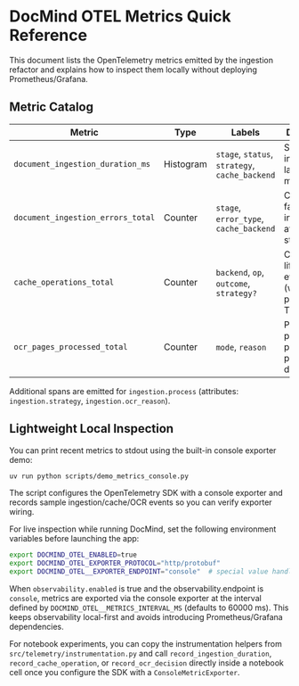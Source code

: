 # DocMind OTEL Metrics Quick Reference

This document lists the OpenTelemetry metrics emitted by the ingestion refactor
and explains how to inspect them locally without deploying Prometheus/Grafana.

## Metric Catalog

| Metric | Type | Labels | Description |
| ------ | ---- | ------ | ----------- |
| `document_ingestion_duration_ms` | Histogram | `stage`, `status`, `strategy`, `cache_backend` | Stage-level ingestion latency in milliseconds. |
| `document_ingestion_errors_total` | Counter | `stage`, `error_type`, `cache_backend` | Count of failed ingestion attempts per stage/error. |
| `cache_operations_total` | Counter | `backend`, `op`, `outcome`, `strategy?` | Cache lifecycle events (writes, purges, TTL). |
| `ocr_pages_processed_total` | Counter | `mode`, `reason` | Pages processed per OCR policy decision. |

Additional spans are emitted for `ingestion.process` (attributes: `ingestion.strategy`, `ingestion.ocr_reason`).

## Lightweight Local Inspection

You can print recent metrics to stdout using the built-in console exporter demo:

```bash
uv run python scripts/demo_metrics_console.py
```

The script configures the OpenTelemetry SDK with a console exporter and records
sample ingestion/cache/OCR events so you can verify exporter wiring.

For live inspection while running DocMind, set the following environment
variables before launching the app:

```bash
export DOCMIND_OTEL_ENABLED=true
export DOCMIND_OTEL_EXPORTER_PROTOCOL="http/protobuf"
export DOCMIND_OTEL__EXPORTER_ENDPOINT="console"  # special value handled by DocMind
```

When `observability.enabled` is true and the observability.endpoint is `console`, metrics are exported
via the console exporter at the interval defined by
`DOCMIND_OTEL__METRICS_INTERVAL_MS` (defaults to 60000 ms). This keeps
observability local-first and avoids introducing Prometheus/Grafana
dependencies.

For notebook experiments, you can copy the instrumentation helpers from
`src/telemetry/instrumentation.py` and call `record_ingestion_duration`,
`record_cache_operation`, or `record_ocr_decision` directly inside a notebook
cell once you configure the SDK with a `ConsoleMetricExporter`.

